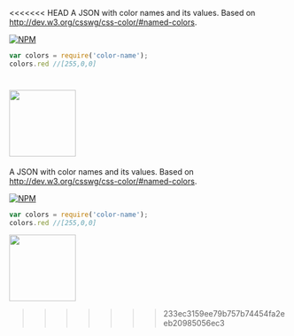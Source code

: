 <<<<<<< HEAD
A JSON with color names and its values. Based on http://dev.w3.org/csswg/css-color/#named-colors.

[![NPM](https://nodei.co/npm/color-name.png?mini=true)](https://nodei.co/npm/color-name/)


```js
var colors = require('color-name');
colors.red //[255,0,0]
```

<a href="LICENSE"><img src="https://upload.wikimedia.org/wikipedia/commons/0/0c/MIT_logo.svg" width="120"/></a>
=======
A JSON with color names and its values. Based on http://dev.w3.org/csswg/css-color/#named-colors.

[![NPM](https://nodei.co/npm/color-name.png?mini=true)](https://nodei.co/npm/color-name/)


```js
var colors = require('color-name');
colors.red //[255,0,0]
```

<a href="LICENSE"><img src="https://upload.wikimedia.org/wikipedia/commons/0/0c/MIT_logo.svg" width="120"/></a>
>>>>>>> 233ec3159ee79b757b74454fa2eeb20985056ec3
